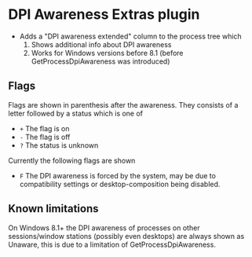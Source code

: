 # DPI Awareness Extras plugin
* Adds a "DPI awareness extended" column to the process tree which
  1. Shows additional info about DPI awareness
  2. Works for Windows versions before 8.1 (before GetProcessDpiAwareness was introduced)
  
## Flags
Flags are shown in parenthesis after the awareness. They consists of a letter followed by a status
which is one of
  * `+` The flag is on
  * `-` The flag is off
  * `?` The status is unknown
  
Currently the following flags are shown
  * `F` The DPI awareness is forced by the system, may be due to compatibility settings or desktop-composition being disabled.
  
## Known limitations
On Windows 8.1+ the DPI awareness of processes on other sessions/window stations (possibly even desktops) are always shown as Unaware, this is due to a limitation of GetProcessDpiAwareness.